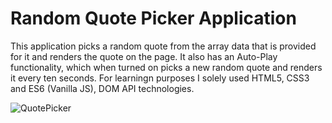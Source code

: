 # Random Quote Picker Application

This application picks a random quote from the array data that is provided for it and renders the quote on the page. It also has an Auto-Play functionality, which when turned on picks a new random quote and renders it every ten seconds. For learningn purposes I solely used HTML5, CSS3 and ES6 (Vanilla JS), DOM API technologies.

![QuotePicker](https://user-images.githubusercontent.com/89414746/163729189-f47d103a-686b-413b-9ab1-0721f6260ef6.jpg)

